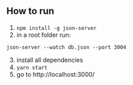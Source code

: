 ## How to run

1) ```npm install -g json-server```
2) in a root folder run:
```
json-server --watch db.json --port 3004
```
3) install all dependencies
4) ```yarn start```
5) go to http://localhost:3000/
